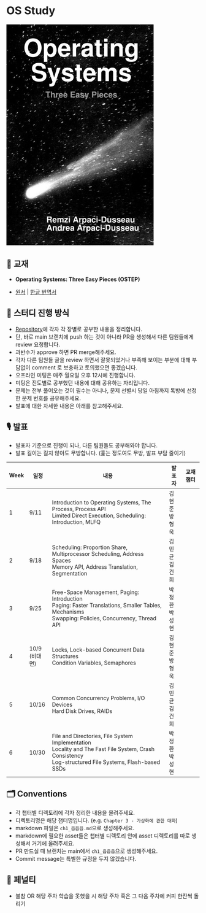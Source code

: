 # OS Study

![OSTEP.jpg](./cover_image.jpg)

## 📖 교재

- **Operating Systems: Three Easy Pieces (OSTEP)**

- [원서](https://pages.cs.wisc.edu/~remzi/OSTEP/) | [한글 번역서](https://product.kyobobook.co.kr/detail/S000001732402)

## 📜 스터디 진행 방식

- [Repository](https://github.com/Sushi3-CS/Operating-Systems)에 각자 각 장별로 공부한 내용을 정리합니다.
- 단, 바로 main 브랜치에 push 하는 것이 아니라 PR을 생성해서 다른 팀원들에게 review 요청합니다.
- 과반수가 approve 하면 PR merge해주세요.
- 각자 다른 팀원들 글을 review 하면서 잘못되었거나 부족해 보이는 부분에 대해 부담없이 comment 로 보충하고 토의했으면 좋겠습니다.
- 오프라인 미팅은 매주 월요일 오후 12시에 진행합니다.
- 미팅은 진도별로 공부했던 내용에 대해 공유하는 자리입니다.
- 문제는 전부 풀어오는 것이 필수는 아니나, 문제 선별시 당일 아침까지 톡방에 선정한 문제 번호를 공유해주세요.
- 발표에 대한 자세한 내용은 아래를 참고해주세요.

## 🎙 발표

- 발표자 기준으로 진행이 되나, 다른 팀원들도 공부해와야 합니다.
- 발표 길이는 길지 않아도 무방합니다. (훑는 정도여도 무방, 발표 부담 줄이기)

| Week | 일정 | 내용 | 발표자 | 교재 챕터 |
| ---- | --- | --- | ----- | -------- |
| 1 | 9/11 | Introduction to Operating Systems, The Process, Process API<br/>Limited Direct Execution, Scheduling: Introduction, MLFQ | 김현준<br/>방형욱 | |
| 2 | 9/18 | Scheduling: Proportion Share, Multiprocessor Scheduling, Address Spaces<br/>Memory API, Address Translation, Segmentation | 김민균<br/>김건희 | |
| 3 | 9/25 | Free-Space Management, Paging: Introduction<br/>Paging: Faster Translations, Smaller Tables, Mechanisms<br/>Swapping: Policies, Concurrency, Thread API | 박정환<br/>박성현 | |
| 4 | 10/9<br/>(비대면) | Locks, Lock-based Concurrent Data Structures<br/>Condition Variables, Semaphores | 김현준<br/>방형욱 | |
| 5 | 10/16 | Common Concurrency Problems, I/O Devices<br/>Hard Disk Drives, RAIDs | 김민균<br/>김건희 | |
| 6 | 10/30 | File and Directories, File System Implementation<br/>Locality and The Fast File System, Crash Consistency<br/>Log-structured File Systems, Flash-based SSDs | 박정환<br/>박성현 | |

## 🗂 Conventions

- 각 챕터별 디렉토리에 각자 정리한 내용을 올려주세요.
- 디렉토리명은 해당 챕터명입니다. (e.g. `Chapter 3 - 가상화에 관한 대화`)
- markdown 파일은 `ch1_읍읍읍.md`으로 생성해주세요.
- markdown에 필요한 asset들은 챕터별 디렉토리 안에 asset 디렉토리를 따로 생성해서 거기에 올려주세요.
- PR 만드실 때 브랜치는 main에서 `ch1_읍읍읍`으로 생성해주세요.
- Commit message는 특별한 규정을 두지 않겠습니다.
  
## 🥤 페널티

- 불참 OR 해당 주차 학습을 못했을 시 해당 주차 혹은 그 다음 주차에 커피 한잔씩 돌리기
